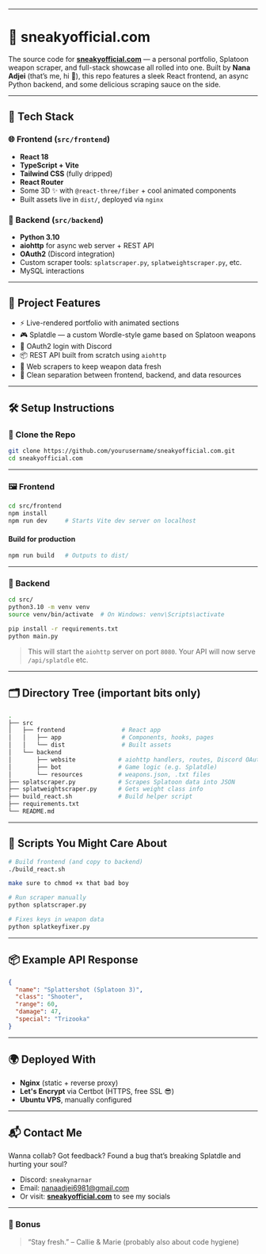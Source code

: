 
---

# 🎯 sneakyofficial.com

The source code for [**sneakyofficial.com**](https://sneakyofficial.com) — a personal portfolio, Splatoon weapon scraper, and full-stack showcase all rolled into one. Built by **Nana Adjei** (that’s me, hi 👋), this repo features a sleek React frontend, an async Python backend, and some delicious scraping sauce on the side.

---

## 🧠 Tech Stack

### 🌐 Frontend (`src/frontend`)

* **React 18**
* **TypeScript + Vite**
* **Tailwind CSS** (fully dripped)
* **React Router**
* Some 3D ✨ with `@react-three/fiber` + cool animated components
* Built assets live in `dist/`, deployed via `nginx`

### 🧪 Backend (`src/backend`)

* **Python 3.10**
* **aiohttp** for async web server + REST API
* **OAuth2** (Discord integration)
* Custom scraper tools: `splatscraper.py`, `splatweightscraper.py`, etc.
* MySQL interactions
---

## 🚀 Project Features

* ⚡ Live-rendered portfolio with animated sections
* 🎮 Splatdle — a custom Wordle-style game based on Splatoon weapons
* 🔐 OAuth2 login with Discord
* 📦 REST API built from scratch using `aiohttp`
* 🧽 Web scrapers to keep weapon data fresh
* 📂 Clean separation between frontend, backend, and data resources

---

## 🛠 Setup Instructions

### 🔁 Clone the Repo

```bash
git clone https://github.com/yourusername/sneakyofficial.com.git
cd sneakyofficial.com
```

---

### 🖼️ Frontend

```bash
cd src/frontend
npm install
npm run dev     # Starts Vite dev server on localhost
```

#### Build for production

```bash
npm run build   # Outputs to dist/
```

---

### 🧠 Backend

```bash
cd src/
python3.10 -m venv venv
source venv/bin/activate  # On Windows: venv\Scripts\activate

pip install -r requirements.txt
python main.py
```

> This will start the `aiohttp` server on port `8080`.
> Your API will now serve `/api/splatdle` etc.

---

## 🗂 Directory Tree (important bits only)

```bash
.
├── src
│   ├── frontend                # React app
│   │   ├── app                 # Components, hooks, pages
│   │   └── dist                # Built assets
│   └── backend
│       ├── website            # aiohttp handlers, routes, Discord OAuth
│       ├── bot                # Game logic (e.g. Splatdle)
│       └── resources          # weapons.json, .txt files
├── splatscraper.py            # Scrapes Splatoon data into JSON
├── splatweightscraper.py      # Gets weight class info
├── build_react.sh             # Build helper script
├── requirements.txt
└── README.md
```

---

## 🧼 Scripts You Might Care About

```bash
# Build frontend (and copy to backend)
./build_react.sh

make sure to chmod +x that bad boy

# Run scraper manually
python splatscraper.py

# Fixes keys in weapon data
python splatkeyfixer.py
```

---

## 📦 Example API Response

```json
{
  "name": "Splattershot (Splatoon 3)",
  "class": "Shooter",
  "range": 60,
  "damage": 47,
  "special": "Trizooka"
}
```

---

## 🌍 Deployed With

* **Nginx** (static + reverse proxy)
* **Let's Encrypt** via Certbot (HTTPS, free SSL 😎)
* **Ubuntu VPS**, manually configured

---

## 📬 Contact Me

Wanna collab? Got feedback? Found a bug that’s breaking Splatdle and hurting your soul?

* Discord: `sneakynarnar`
* Email: [nanaadjei6981@gmail.com](mailto:contact@nanaadjei6981@gmail.com)
* Or visit: [**sneakyofficial.com**](https://sneakyofficial.com/socials) to see my socials

---

### 🧃 Bonus

> “Stay fresh.” – Callie & Marie (probably also about code hygiene)

